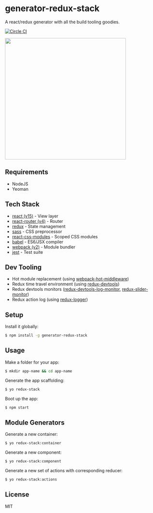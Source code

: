 # generator-redux-stack

A react/redux generator with all the build tooling goodies.

[![Circle CI](https://circleci.com/gh/zakangelle/generator-redux-stack/tree/master.svg?style=shield)](https://circleci.com/gh/zakangelle/generator-redux-stack/tree/master)

<img src='https://dl.dropboxusercontent.com/s/4w9bsn1ti8zbz7b/octo.png' width='400px'>

## Requirements

+ NodeJS
+ Yeoman

## Tech Stack

* [react (v15)](https://facebook.github.io/react/) - View layer
* [react-router (v4)](https://reacttraining.com/react-router/web/guides/quick-start) - Router
* [redux](https://github.com/reactjs/redux) - State management
* [sass](http://sass-lang.com/) - CSS preprocessor
* [react-css-modules](https://github.com/gajus/react-css-modules) - Scoped CSS modules
* [babel](https://babeljs.io/) - ES6/JSX compiler
* [webpack (v2)](https://webpack.github.io/) - Module bundler
* [jest](https://facebook.github.io/jest/) - Test suite

## Dev Tooling

* Hot module replacement (using [webpack-hot-middleware](https://github.com/glenjamin/webpack-hot-middleware))
* Redux time travel environment (using [redux-devtools](https://github.com/gaearon/redux-devtools))
* Redux devtools monitors ([redux-devtools-log-monitor](https://github.com/gaearon/redux-devtools-log-monitor), [redux-slider-monitor](https://github.com/calesce/redux-slider-monitor))
* Redux action log (using [redux-logger](https://github.com/evgenyrodionov/redux-logger))

## Setup

Install it globally:

```sh
$ npm install -g generator-redux-stack
```

## Usage

Make a folder for your app:

```sh
$ mkdir app-name && cd app-name
```

Generate the app scaffolding:

```sh
$ yo redux-stack
```

Boot up the app:

```sh
$ npm start
```

## Module Generators

Generate a new container:

```sh
$ yo redux-stack:container
```

Generate a new component:

```sh
$ yo redux-stack:component
```

Generate a new set of actions with corresponding reducer:

```sh
$ yo redux-stack:actions
```

## License

MIT
